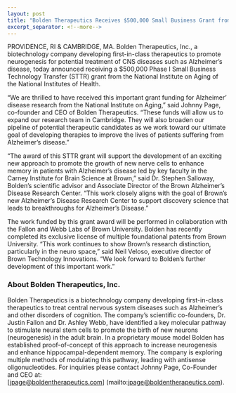 ```yaml
---
layout: post
title: "Bolden Therapeutics Receives $500,000 Small Business Grant from the National Institute on Aging"
excerpt_separator: <!--more-->
---
```


PROVIDENCE, RI & CAMBRIDGE, MA. Bolden Therapeutics, Inc., a biotechnology company developing first-in-class therapeutics to promote neurogenesis for potential treatment of CNS diseases such as Alzheimer’s disease, today announced receiving a $500,000 Phase I Small Business Technology Transfer (STTR) grant from the National Institute on Aging of the National Institutes of Health. 
<!--more-->

“We are thrilled to have received this important grant funding for Alzheimer’ disease research from the National Institute on Aging,” said Johnny Page, co-founder and CEO of Bolden Therapeutics. “These funds will allow us to expand our research team in Cambridge. They will also broaden our pipeline of potential therapeutic candidates as we work toward our ultimate goal of developing therapies to improve the lives of patients suffering from Alzheimer’s disease.” 

“The award of this STTR grant will support the development of an exciting new approach to promote the growth of new nerve cells to enhance memory in patients with Alzheimer’s disease led by key faculty in the Carney Institute for Brain Science at Brown,” said Dr. Stephen Salloway, Bolden’s scientific advisor and Associate Director of the Brown Alzheimer’s Disease Research Center. “This work closely aligns with the goal of Brown’s new Alzheimer’s Disease Research Center to support discovery science that leads to breakthroughs for Alzheimer’s Disease.”

The work funded by this grant award will be performed in collaboration with the Fallon and Webb Labs of Brown University. Bolden has recently completed its exclusive license of multiple foundational patents from Brown University. “This work continues to show Brown’s research distinction, particularly in the neuro space,” said Neil Veloso, executive director of Brown Technology Innovations. “We look forward to Bolden’s further development of this important work.” 


### About Bolden Therapeutics, Inc.
Bolden Therapeutics is a biotechnology company developing first-in-class therapeutics to treat central nervous system diseases such as Alzheimer’s and other disorders of cognition. The company’s scientific co-founders, Dr. Justin Fallon and Dr. Ashley Webb, have identified a key molecular pathway to stimulate neural stem cells to promote the birth of new neurons (neurogenesis) in the adult brain. In a proprietary mouse model Bolden has established proof-of-concept of this approach to increase neurogenesis and enhance hippocampal-dependent memory. The company is exploring multiple methods of modulating this pathway, leading with antisense oligonucleotides.  For inquiries please contact Johnny Page, Co-Founder and CEO at: [jpage@boldentherapeutics.com] (mailto:jpage@boldentherapeutics.com). 